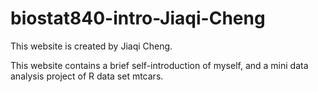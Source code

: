 # biostat840-intro-Jiaqi-Cheng

This website is created by Jiaqi Cheng.

This website contains a brief self-introduction of myself, and a mini data analysis project of R data set mtcars.